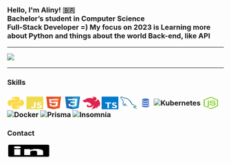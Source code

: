 <h3>
 <br>
Hello, I'm Aliny! 🇧🇷
<br>
 Bachelor’s student in Computer Science  <br>
 Full-Stack Developer =)
 My focus on 2023 is Learning more about Python and things about the world Back-end, like API 
</h3>
<hr>


 <a href="https://github.com/anuraghazra/github-readme-stats"><img src="https://github-readme-stats.vercel.app/api/top-langs/?username=alisouzr&layout=compact&theme=dracula&hide_border=true" /></a><hr>


<h3>Skills</h3>

<h3>
<div style="display: inline_block">
  <img align="center" alt="Python" height="30" width="40" src="https://raw.githubusercontent.com/devicons/devicon/master/icons/python/python-plain.svg">
  <img align="center" alt="Js" height="30" width="40" src="https://raw.githubusercontent.com/devicons/devicon/master/icons/javascript/javascript-plain.svg">
  <img align="center" alt="HTML" height="30" width="40" src="https://raw.githubusercontent.com/devicons/devicon/master/icons/html5/html5-original.svg">
  <img align="center" alt="CSS" height="30" width="40" src="https://raw.githubusercontent.com/devicons/devicon/master/icons/css3/css3-original.svg">
 <img align="center" alt="NestJS" height="30" width="40" src="https://raw.githubusercontent.com/devicons/devicon/master/icons/nestjs/nestjs-plain.svg">
 <img align="center" alt="TypeScript" height="30" width="40" src="https://raw.githubusercontent.com/devicons/devicon/master/icons/typescript/typescript-plain.svg">
  <img align="center" alt="MySQL" height="30" width="40" src="https://raw.githubusercontent.com/devicons/devicon/master/icons/mysql/mysql-plain.svg">
 <img align="center" alt="SQL" height="30" width="30" src="https://raw.githubusercontent.com/github/explore/80688e429a7d4ef2fca1e82350fe8e3517d3494d/topics/sql/sql.png">
 <img align="center" alt="Kubernetes" height="30" width="30" src="https://seeklogo.com/images/K/kubernetes-logo-3A67038EAB-seeklogo.com.png">
 <img align="center" alt="NodeJS" height="30" width="40" src="https://raw.githubusercontent.com/devicons/devicon/master/icons/nodejs/nodejs-plain.svg">
 <img align="center" alt="Docker" height="30" width="40" src="https://www.docker.com/wp-content/uploads/2022/03/vertical-logo-monochromatic.png">
 
 <img align="center" alt="Prisma" height="60" width="114" src="https://i.imgur.com/wD4rVt4.png">
 <img align="center" alt="Insomnia" height="40" width="40" style="margin-right: 12px;" src="https://img.stackshare.io/service/6406/qLPJL1NZ.jpg">
 
 
</div>
  
 <h3>Contact</h3>
 <a href="https://www.linkedin.com/in/aliny-souza-0144261b4/">
   <img align="center" alt="Linkedin" height="30" width="100" src="https://raw.githubusercontent.com/devicons/devicon/master/icons/linkedin/linkedin-plain.svg">
 </a>



<!--
**alisouzr/alisouzr** is a ✨ _special_ ✨ repository because its `README.md` (this file) appears on your GitHub profile.

Here are some ideas to get you started:

- 🔭 I’m currently working on ...
- 🌱 I’m currently learning ...
- 👯 I’m looking to collaborate on ...
- 🤔 I’m looking for help with ...
- 💬 Ask me about ...
- 📫 How to reach me: ...
- 😄 Pronouns: ...
- ⚡ Fun fact: ...
-->
